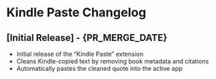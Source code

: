 # Kindle Paste Changelog

## [Initial Release] - {PR_MERGE_DATE}

- Initial release of the “Kindle Paste” extension
- Cleans Kindle-copied text by removing book metadata and citations
- Automatically pastes the cleaned quote into the active app
